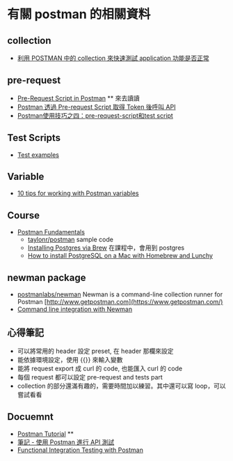 # 有關 postman 的相關資料

## collection
  * [利用 POSTMAN 中的 collection 來快速測試 application 功能是否正常](https://blog.yowko.com/postman-collection-runner/)

## pre-request
  * [Pre-Request Script in Postman](https://www.toolsqa.com/postman/pre-request-script-in-postman/) ** 來去讀讀
  * [Postman 透過 Pre-request Script 取得 Token 後呼叫 API](https://blog.dtask.idv.tw/Postman/Postman_PreRequestScript_Token_API/)
  * [Postman使用技巧之四：pre-request-script和test script](https://blog.csdn.net/u013068377/article/details/78821364)

## Test Scripts
  * [Test examples](https://learning.getpostman.com/docs/postman/scripts/test_examples/)

## Variable
  * [10 tips for working with Postman variables](https://blog.getpostman.com/2017/12/29/10-tips-for-working-with-postman-variables/)

## Course
  - [Postman Fundamentals](https://app.pluralsight.com/library/courses/postman-fundamentals/description)
    - [taylonr/postman](https://github.com/taylonr/postman) sample code
    - [Installing Postgres via Brew](https://gist.github.com/ibraheem4/ce5ccd3e4d7a65589ce84f2a3b7c23a3) 在課程中，會用到 postgres
    - [How to install PostgreSQL on a Mac with Homebrew and Lunchy](https://www.moncefbelyamani.com/how-to-install-postgresql-on-a-mac-with-homebrew-and-lunchy/)

## newman package
  * [postmanlabs/newman](https://github.com/postmanlabs/newman) Newman is a command-line collection runner for Postman [http://www.getpostman.com](https://www.getpostman.com/)
  * [Command line integration with Newman](https://learning.getpostman.com/docs/postman/collection_runs/command_line_integration_with_newman/)

## 心得筆記 
  - 可以將常用的 header 設定 preset, 在 header 那欄來設定
  - 能依據環境設定，使用 {{}} 來輸入變數 
  - 能將 request export 成 curl 的 code, 也能匯入 curl 的 code
  - 每個 request 都可以設定 pre-request and tests part 
  - collection 的部分還滿有趣的，需要時間加以練習。其中還可以寫 loop，可以嘗試看看  

## Docuemnt
  - [Postman Tutorial](https://www.toolsqa.com/postman-tutorial/) **
  - [筆記 - 使用 Postman 進行 API 測試](https://dotblogs.com.tw/im_sqz777/2018/08/16/002431)
  - [Functional Integration Testing with Postman](https://kofoedanders.com/functional-integration-testing-with-postman/)


